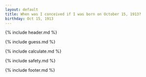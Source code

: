 ```yaml
---
layout: default
title: When was I conceived if I was born on October 15, 1913?
birthday: Oct 15, 1913
---
```


{% include header.md %}

{% include guess.md %}

{% include calculate.md %}

{% include safety.md %}

{% include footer.md %}



